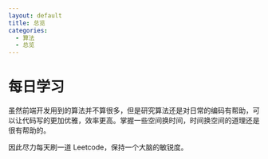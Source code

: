 ```yaml
---
layout: default
title: 总览
categories:
  - 算法
  - 总览
---
```


# 每日学习

虽然前端开发用到的算法并不算很多，但是研究算法还是对日常的编码有帮助，可以让代码写的更加优雅，效率更高。掌握一些空间换时间，时间换空间的道理还是很有帮助的。

因此尽力每天刷一道 Leetcode，保持一个大脑的敏锐度。

